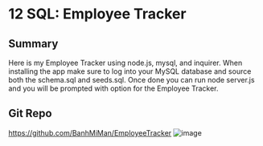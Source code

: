 # 12 SQL: Employee Tracker

## Summary
Here is my Employee Tracker using node.js, mysql, and inquirer. When installing the app make sure to log into your MySQL database and source both the schema.sql and seeds.sql. Once done you can run node server.js and you will be prompted with option for the Employee Tracker.

## Git Repo
https://github.com/BanhMiMan/EmployeeTracker
![image](https://github.com/BanhMiMan/EmployeeTracker/assets/129315553/4edff31c-98f3-42a0-a5a5-413b0faeded2)
